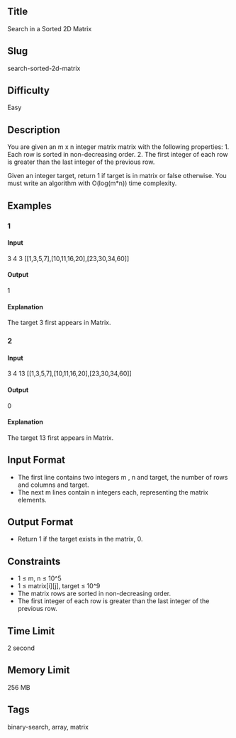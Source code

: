## Title

Search in a Sorted 2D Matrix

## Slug

search-sorted-2d-matrix

## Difficulty

Easy

## Description

You are given an m x n integer matrix matrix with the following properties:
    1. Each row is sorted in non-decreasing order.
    2. The first integer of each row is greater than the last integer of the previous row.

Given an integer target, return 1 if target is in matrix or false otherwise. 
You must write an algorithm with O(log(m*n)) time complexity.

## Examples

### 1

#### Input

3 4 3
[[1,3,5,7],[10,11,16,20],[23,30,34,60]]


#### Output

1

#### Explanation

The target 3 first appears in Matrix.

### 2

#### Input

3 4 13
[[1,3,5,7],[10,11,16,20],[23,30,34,60]]

#### Output

0

#### Explanation

The target 13 first appears in Matrix.

## Input Format

- The first line contains two integers m , n and target, the number of rows and columns and target.
- The next m lines contain n integers each, representing the matrix elements.

## Output Format

- Return 1 if the target exists in the matrix, 0.

## Constraints

- 1 ≤ m, n ≤ 10^5
- 1 ≤ matrix[i][j], target ≤ 10^9
- The matrix rows are sorted in non-decreasing order.
- The first integer of each row is greater than the last integer of the previous row.

## Time Limit

2 second

## Memory Limit

256 MB

## Tags

binary-search, array, matrix
